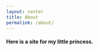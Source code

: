 ```yaml
---
layout: center
title: About
permalink: /about/
---
```


#### Here is a site for my little princess.
